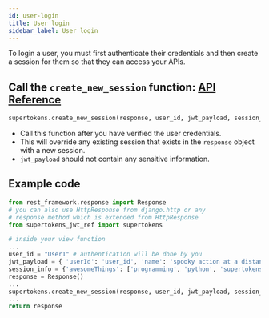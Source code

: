 ```yaml
---
id: user-login
title: User login
sidebar_label: User login
---
```

To login a user, you must first authenticate their credentials and then create a session for them so that they can access your APIs.

## Call the ```create_new_session``` function: [API Reference](api-reference#create_new_sessionresponse-user_id-jwt_payload-none-session_info-none)
```python
supertokens.create_new_session(response, user_id, jwt_payload, session_info)
```
- Call this function after you have verified the user credentials.
- This will override any existing session that exists in the ```response``` object with a new session.
- ```jwt_payload``` should not contain any sensitive information.

<div class="divider"></div>

## Example code
```python
from rest_framework.response import Response
# you can also use HttpResponse from django.http or any
# response method which is extended from HttpResponse
from supertokens_jwt_ref import supertokens

# inside your view function
...
user_id = "User1" # authentication will be done by you
jwt_payload = { 'userId': 'user_id', 'name': 'spooky action at a distance'};
session_info = {'awesomeThings': ['programming', 'python', 'supertokens']};
response = Response()
...
supertokens.create_new_session(response, user_id, jwt_payload, session_info)
...
return response
```